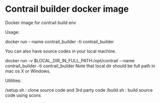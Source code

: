 # Contrail builder docker image

Docker image for contrail build env

Usage:

docker run --name contrail_builder -ti contrail_builder

You can also have source codes in your local machine.

docker run -v $LOCAL_DIR_IN_FULL_PATH:/opt/contrail --name contrail_builder -ti contrail_builder
Note that local dir should be full path in mac os X or Windows.

Utilities:

/setup.sh  : clone source code and 3rd party code
/build.sh  : build source code using scons